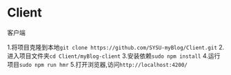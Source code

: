 # Client
客户端

1.将项目克隆到本地`git clone https://github.com/SYSU-myBlog/Client.git`
2.进入项目文件夹`cd Client/myBlog-client`
3.安装依赖`sudo npm install`
4.运行项目`sudo npm run hmr`
5.打开浏览器,访问`http://localhost:4200/`
